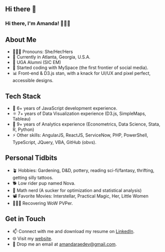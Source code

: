 ## Hi there 👋

<!--
**amandarae220/amandarae220** is a ✨ _special_ ✨ repository because its `README.md` (this file) appears on your GitHub profile.
-->

### Hi there, I'm Amanda! 👩🏼‍💻

## About Me

- 👱🏻‍♀️ Pronouns: She/Her/Hers
- 🍑 Currently in Atlanta, Georgia, U.S.A.
- 🏈 UGA Alumni (SIC EM)
- 💾 Started coding with MySpace (the first frontier of social media). 
- 📊 Front-end & D3.js stan, with a knack for UI/UX and pixel perfect, accessible designs.

## Tech Stack

- 🚀 6+ years of JavaScript development experience.
- ⚛️ 7+ years of Data Visualization experience (D3.js, SimpleMaps, Tableau)
- 🧰 9+ years of Analytics experience (Econometrics, Data Science, Stata, R, Python)
- ⚡ Other skills: AngularJS, ReactJS, ServiceNow, PHP, PowerShell, TypeScript, JQuery, VBA, GitHub (obvs).

## Personal Tidbits

- 🪴 Hobbies: Gardening, D&D, pottery, reading sci-fi/fantasy, thrifting, getting silly tattoos.
- 🐕 Low rider pup named Nova.
- 💯 Math nerd (A sucker for optimization and statistical analysis)
- 📽️ Favorite Movies: Interstellar, Practical Magic, Her, Little Women
- 🧙🏻‍♀️ Recovering WoW PVPer.

## Get in Touch

- 📫 Connect with me and download my resume on [LinkedIn](https://www.linkedin.com/in/amandaraedev/).
- 🌐 Visit my [website](https://amandarae.dev).
- 📧 Drop me an email at [amandaraedev@gmail.com](mailto:amandaraedev@gmail.com).
